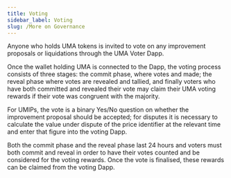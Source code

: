 ```yaml
---
title: Voting
sidebar_label: Voting
slug: /More on Governance
---
```


Anyone who holds UMA tokens is invited to vote on any improvement proposals or liquidations through the UMA Voter Dapp. 

Once the wallet holding UMA is connected to the Dapp, the voting process consists of three stages: the commit phase, where votes and made; the reveal phase where votes are revealed and tallied, and finally voters who have both committed and revealed their vote may claim their UMA voting rewards if their vote was congruent with the majority.

For UMIPs, the vote is a binary Yes/No question on whether the improvement proposal should be accepted; for disputes it is necessary to calculate the value under dispute of the price identifier at the relevant time and enter that figure into the voting Dapp.

Both the commit phase and the reveal phase last 24 hours and voters must both commit and reveal in order to have their votes counted and be considered for the voting rewards.  Once the vote is finalised, these rewards can be claimed from the voting Dapp.
